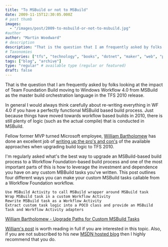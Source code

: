 ```yaml
---
title: "To MSBuild or not to MSBuild"
date: 2009-11-15T12:30:05.000Z
# post thumb
images:
  - "/images/post/2009-to-msbuild-or-not-to-msbuild.jpg"
#author
author: "Martin Woodward"
# description
description: "That is the question that I am frequently asked by folks looking at the impact of Team Foundation Build moving to Windows Workflow 4."
# Taxonomies
categories: ["tfs", "technology", "books", "dotnet", "maker", "web", "programming", "podcast"]
tags: ["blog", "archive"]
type: "regular" # available type (regular or featured)
draft: false
---
```

That is the question that I am frequently asked by folks looking at the impact of Team Foundation Build moving to Windows Workflow 4.0 from MSBuild as the master build orchestration language in the TFS 2010 release.  

In general I would always think carefully about re-writing everything in WF 4.0 if you have a perfectly functional MSBuild based build process.  Just because things have moved towards workflow based builds in 2010, there is still plenty of logic (such as the actual compile) that is conducted in MSBuild.

Fellow former MVP turned Microsoft employee, [William Bartholomew](http://blogs.msdn.com/willbar/) has done an excellent job of [writing up the pro's and con's](http://blogs.msdn.com/willbar/archive/2009/11/12/upgrade-paths-for-custom-msbuild-tasks.aspx) of the available approaches when upgrading build logic to TFS 2010.

I'm regularly asked what's the best way to upgrade an MSBuild-based build process to a Workflow Foundation-based build process and one of the most important parts of this is how to leverage the investment and dependence you have on any custom MBBuild tasks you've written. This post outlines four different ways you can make your custom MSBuild tasks callable from a Workflow Foundation workflow.

	Use MSBuild Activity to call MSBuild wrapper around MSBuild task 
	Wrap MSBuild task in a custom Workflow Activity
	Rewrite MSBuild task as a Workflow Activity
	Extract custom task logic into a POCO class and provide an MSBuild Task and Workflow Activity adapters

[William Bartholomew - Upgrade Paths for Custom MSBuild Tasks](http://blogs.msdn.com/willbar/archive/2009/11/12/upgrade-paths-for-custom-msbuild-tasks.aspx)

[William's post](http://blogs.msdn.com/willbar/archive/2009/11/12/upgrade-paths-for-custom-msbuild-tasks.aspx) is worth reading in full if you are interested in this topic.  Also, if you are not subscribed to his new [MSDN hosted blog](http://blogs.msdn.com/willbar/) then I highly recommend that you do.